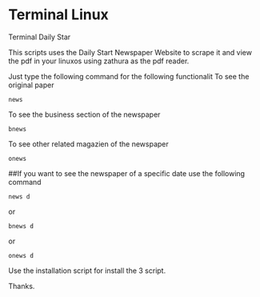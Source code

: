 # Terminal Linux
Terminal Daily Star

This scripts uses the Daily Start Newspaper Website to scrape it and view the pdf in your linuxos using zathura as the pdf reader.

Just type the following command for the following functionalit
   To see the original paper
    
    news
   To see the business section of the newspaper
   
    bnews
   To see other related magazien of the newspaper
   
    onews


##If you want to see the newspaper of a specific date use the following command

    news d 
   or
   
    bnews d 
   or
   
    onews d
    
Use the installation script for install the 3 script.

Thanks.
